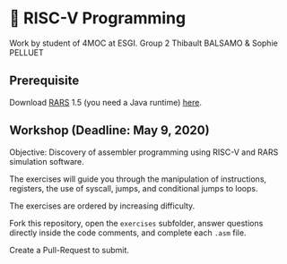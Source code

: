 # 📠 RISC-V Programming

Work by student of 4MOC at ESGI.
Group 2 Thibault BALSAMO & Sophie PELLUET

## Prerequisite

Download [RARS](https://github.com/TheThirdOne/rars) 1.5 (you need a Java runtime) [here](https://github.com/TheThirdOne/rars/releases/download/v1.5/rars1_5.jar).

## Workshop (Deadline: May 9, 2020)

Objective: Discovery of assembler programming using RISC-V and RARS simulation software.

The exercises will guide you through the manipulation of instructions, registers, the use of syscall, jumps, and conditional jumps to loops.

The exercises are ordered by increasing difficulty.

Fork this repository, open the `exercises` subfolder, answer questions directly inside the code comments, and complete each `.asm` file.

Create a Pull-Request to submit.
